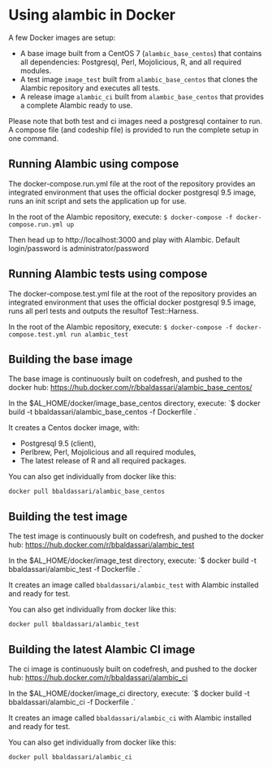 # Using alambic in Docker

A few Docker images are setup:
* A base image built from a CentOS 7 (`alambic_base_centos`) that contains all dependencies: Postgresql, Perl, Mojolicious, R, and all required modules.
* A test image `image_test` built from `alambic_base_centos` that clones the Alambic repository and executes all tests.
* A release image `alambic_ci` built from `alambic_base_centos` that provides a complete Alambic ready to use.

Please note that both test and ci images need a postgresql container to run. A compose file (and codeship file) is provided to run the complete setup in one command.

## Running Alambic using compose

The docker-compose.run.yml file at the root of the repository provides an integrated environment that uses the official docker postgresql 9.5 image, runs an init script and sets the application up for use.

In the root of the Alambic repository, execute:
`$ docker-compose -f docker-compose.run.yml up`

Then head up to http://localhost:3000 and play with Alambic. Default login/password is administrator/password

## Running Alambic tests using compose

The docker-compose.test.yml file at the root of the repository provides an integrated environment that uses the official docker postgresql 9.5 image, runs all perl tests and outputs the resultof Test::Harness.

In the root of the Alambic repository, execute:
`$ docker-compose -f docker-compose.test.yml run alambic_test`

## Building the base image

The base image is continuously built on codefresh, and pushed to the docker hub: https://hub.docker.com/r/bbaldassari/alambic_base_centos/

In the $AL_HOME/docker/image_base_centos directory, execute:
`$ docker build -t bbaldassari/alambic_base_centos -f Dockerfile .`

It creates a Centos docker image, with:
* Postgresql 9.5 (client),
* Perlbrew, Perl, Mojolicious and all required modules,
* The latest release of R and all required packages.

You can also get individually from docker like this:
```
docker pull bbaldassari/alambic_base_centos
```

## Building the test image

The test image is continuously built on codefresh, and pushed to the docker hub: https://hub.docker.com/r/bbaldassari/alambic_test

In the $AL_HOME/docker/image_test directory, execute:
`$ docker build -t bbaldassari/alambic_test -f Dockerfile .`

It creates an image called `bbaldassari/alambic_test` with Alambic installed and ready for test.

You can also get individually from docker like this:
```
docker pull bbaldassari/alambic_test
```

## Building the latest Alambic CI image

The ci image is continuously built on codefresh, and pushed to the docker hub: https://hub.docker.com/r/bbaldassari/alambic_ci

In the $AL_HOME/docker/image_ci directory, execute:
`$ docker build -t bbaldassari/alambic_ci -f Dockerfile .`

It creates an image called `bbaldassari/alambic_ci` with Alambic installed and ready for test.

You can also get individually from docker like this:
```
docker pull bbaldassari/alambic_ci
```
